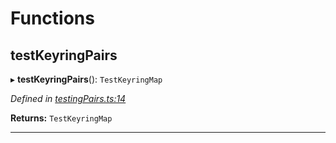 

# Functions

<a id="testkeyringpairs"></a>

##  testKeyringPairs

▸ **testKeyringPairs**(): `TestKeyringMap`

*Defined in [testingPairs.ts:14](https://github.com/polkadot-js/common/blob/d0291db/packages/keyring/src/testingPairs.ts#L14)*

**Returns:** `TestKeyringMap`

___

